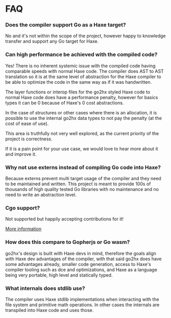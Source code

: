 # FAQ

### Does the compiler support Go as a Haxe target?
No and it's not within the scope of the project, however happy to knowledge transfer and support any Go target for Haxe.

### Can high performance be achieved with the compiled code?
Yes! There is no inherent systemic issue with the compiled code having comparable speeds with normal Haxe code. The compiler does AST to AST translation so it is at the same level of abstraction for the Haxe compiler to be able to optimize the code in the same way as if it was handwritten.

The layer functions or interop files for the go2hx styled Haxe code to normal Haxe code does have a performance penalty, however for basics types it can be 0 because of Haxe's 0 cost abstractions.

In the case of structures or other cases where there is an allocation, it is possible to use the internal go2hx data types to not pay the penalty (at the cost of ease of use).

This area is truthfully not very well explored, as the current priority of the project is correctness.

If it is a pain point for your use case, we would love to hear more about it and improve it.

### Why not use externs instead of compiling Go code into Haxe?
Because externs prevent multi target usage of the compiler and they need to be maintained and written. This project is meant to provide 100s of thousands of high quality tested Go libraries with no maintenance and no need to write an abstraction level.

### Cgo support?
Not supported but happily accepting contributions for it!

[More information](../comptaibility/cgo.md)

### How does this compare to Gopherjs or Go wasm?
go2hx's design is built with Haxe devs in mind, therefore the goals align with Haxe dev advantages of the compiler, with that said go2hx does have some advantages already, smaller code generation, access to Haxe's compiler tooling such as dce and optimizations, and Haxe as a language being very portable, high level and statically typed.

### What internals does stdlib use?
The compiler uses Haxe stdlib implementations when interacting with the file system and primitive math operations.
In other cases the internals are transpiled into Haxe code and uses those.

